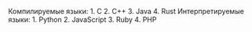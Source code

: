 Компилируемые языки:
    1. C 
    2. C++
    3. Java
    4. Rust
Интерпретируемые языки:
    1. Python
    2. JavaScript
    3. Ruby
    4. PHP